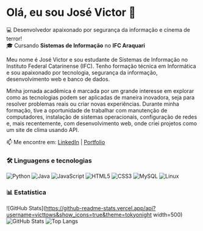 # Olá, eu sou José Victor 👋

💻 Desenvolvedor apaixonado por segurança da informação e cinema de terror!  
🎓 Cursando **Sistemas de Informação** no **IFC Araquari**  

Meu nome é José Victor e sou estudante de Sistemas de Informação no Instituto Federal Catarinense (IFC). Tenho formação técnica em Informática e sou apaixonado por tecnologia, segurança da informação, desenvolvimento web e banco de dados.

Minha jornada acadêmica é marcada por um grande interesse em explorar como as tecnologias podem ser aplicadas de maneira inovadora, seja para resolver problemas reais ou criar novas experiências. Durante minha formação, tive a oportunidade de trabalhar com manutenção de computadores, instalação de sistemas operacionais, configuração de redes e, mais recentemente, com desenvolvimento web, onde criei projetos como um site de clima usando API.

📫 Me encontre em: [LinkedIn](www.linkedin.com/in/josé-victor-50371b230) | [Portfolio](https://victtows.github.io/MeuPortfolio.github.io/)

### 🛠️ Linguagens e tecnologias
![Python](https://img.shields.io/badge/Python-3776AB?style=for-the-badge&logo=python&logoColor=white)
![Java](https://img.shields.io/badge/Java-ED8B00?style=for-the-badge&logo=java&logoColor=white)
![JavaScript](https://img.shields.io/badge/JavaScript-F7DF1E?style=for-the-badge&logo=javascript&logoColor=black)
![HTML5](https://img.shields.io/badge/HTML5-E34F26?style=for-the-badge&logo=html5&logoColor=white)
![CSS3](https://img.shields.io/badge/CSS3-1572B6?style=for-the-badge&logo=css3&logoColor=white)
![MySQL](https://img.shields.io/badge/MySQL-4479A1?style=for-the-badge&logo=mysql&logoColor=white)
![Linux](https://img.shields.io/badge/Linux-FCC624?style=for-the-badge&logo=linux&logoColor=black)


### 📊 Estatística
![GitHub Stats](https://github-readme-stats.vercel.app/api?username=victtows&show_icons=true&theme=tokyonight width=500)  
![GitHub Stats](https://github-readme-stats.vercel.app/api?username=victtows&show_icons=true&theme=tokyonight&hide_rank=true&card_width=500)
![Top Langs](https://github-readme-stats.vercel.app/api/top-langs/?username=victtows&layout=compact&theme=radical)

